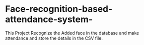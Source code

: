 # Face-recognition-based-attendance-system-
This Project Recognize the Added face in the database and make attendance and store the details in the CSV file.

